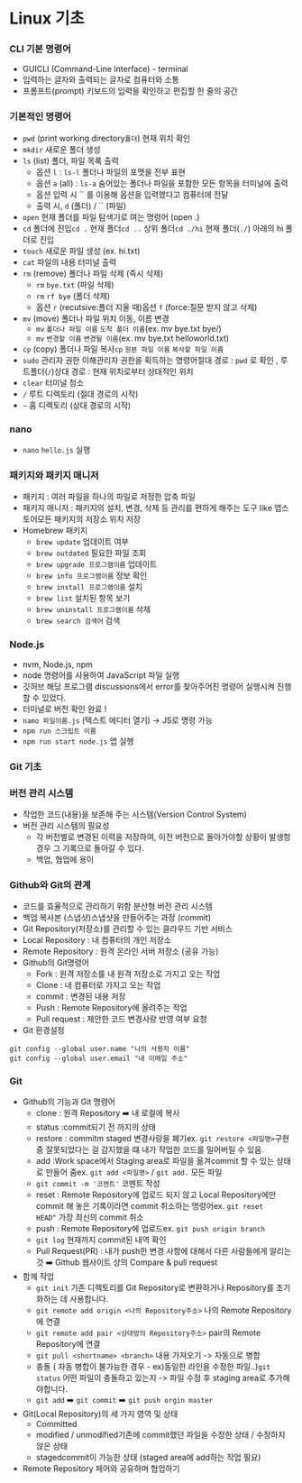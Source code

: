 # Linux 기초

### CLI 기본 명령어

- GUICLI (Command-Line Interface) - terminal
- 입력하는 글자와 출력되는 글자로 컴퓨터와 소통
- 프롬프트(prompt) 키보드의 입력을 확인하고 편집할 한 줄의 공간

### **기본적인 명령어**

- `pwd` (print working directory`폴더`) 현재 위치 확인
- `mkdir` 새로운 폴더 생성
- `ls` (list) 폴더, 파일 목록 출력
    - 옵션 `l` : `ls-l` 폴더나 파일의 포맷을 전부 표현
    - 옵션 `a` (all) : `ls-a` 숨어있는 폴더나 파일을 포함한 모든 항목을 터미널에 출력
    - 옵션 입력 시 `` 를 이용해 옵션을 입력했다고 컴퓨터에 전달
    - 출력 시, `d` (폴더) / `` (파일)
- `open` 현재 폴더를 파일 탐색기로 여는 명령어 (open .)
- `cd` 폴더에 진입`cd .` 현재 폴더`cd ..` 상위 폴더`cd ./hi` 현재 폴더(`./`) 아래의 hi 폴더로 진입
- `touch` 새로운 파일 생성 (ex. hi.txt)
- `cat` 파일의 내용 터미널 출력
- `rm` (remove) 폴더나 파일 삭제 (즉시 삭제)
    - `rm` `bye.txt` (파일 삭제)
    - `rm` `rf bye` (폴더 삭제)
    - 옵션 `r` (recutsive:폴더 지울 때)옵션 `f` (force:질문 받지 않고 삭제)
- `mv` (move) 폴더나 파일 위치 이동, 이름 변경
    - `mv` `폴더나 파일 이름` `도착 폴더 이름`(ex. mv bye.txt bye/)
    - `mv` `변경할 이름` `변경될 이름`(ex. mv bye.txt helloworld.txt)
- `cp` (copy) 폴더나 파일 복사`cp` `원본 파일 이름` `복사할 파일 이름`
- `sudo` 관리자 권한 이해관리자 권한을 획득하는 명령어절대 경로 : `pwd` 로 확인 , 루트폴더(`/`)상대 경로 : 현재 위치로부터 상대적인 위치
- `clear` 터미널 청소
- `/` 루트 디렉토리 (절대 경로의 시작)
- `~` 홈 디렉토리 (상대 경로의 시작)

### **nano**

- `nano` `hello.js` 실행

### 패키지와 패키지 매니저

- 패키지 : 여러 파일을 하나의 파일로 저정한 압축 파일
- 패키지 매니저 : 패키지의 설치, 변경, 삭제 등 관리를 편하게 해주는 도구 like 앱스토어모든 패키지의 저장소 위치 저장
- Homebrew 패키지
    - `brew update` 업데이트 여부
    - `brew outdated` 필요한 파일 조회
    - `brew upgrade 프로그램이름` 업데이트
    - `brew info 프로그램이름` 정보 확인
    - `brew install 프로그램이름` 설치
    - `brew list` 설치된 항목 보기
    - `brew uninstall 프로그램이름` 삭제
    - `brew search 검색어` 검색

### Node.js

- nvm, Node.js, npm
- node 명령어를 사용하여 JavaScript 파일 실행
- 깃허브 해당 프로그램 discussions에서 error를 찾아주어진 명령어 실행시켜 진행할 수 있었다.
- 터미널로 버전 확인 완료 !
- `namo 파일이름.js` (텍스트 에디터 열기) -> JS로 명령 가능
- `npm run 스크립트 이름`
- `npm run start node.js` 앱 실행

### Git 기초

### 버전 관리 시스템

- 작업한 코드(내용)을 보존해 주는 시스템(Version Control System)
- 버전 관리 시스템의 필요성
    - 각 버전별로 변경된 이력을 저장하여, 이전 버전으로 돌아가야할 상황이 발생항 경우 그 기록으로 돌아갈 수 있다.
    - 백업, 협업에 용이

### **Github와 Git의 관계**

- 코드를 효율적으로 관리하기 위함 분산형 버전 관리 시스템
- 백업 복사본 (스냅샷)스냅샷을 만들어주는 과정 (commit)
- Git Repository(저장소)를 관리할 수 있는 클라우드 기반 서비스
- Local Repository : 내 컴퓨터의 개인 저장소
- Remote Repository : 원격 온라인 서버 저장소 (공유 가능)
- Github의 Git명령어
    - Fork : 원격 저장소를 내 원격 저장소로 가지고 오는 작업
    - Clone : 내 컴퓨터로 가지고 오는 작업
    - commit : 변경된 내용 저장
    - Push : Remote Repository에 올려주는 작업
    - Pull request : 제안한 코드 변경사랑 반영 여부 요청
- Git 환경설정

```
git config --global user.name "나의 사용자 이름"
git config --global user.email "내 이메일 주소"
```

### Git

- Github의 기능과 Git 명령어
    - clone : 원격 Repository ➡️ 내 로컬에 복사
    - status :commit되기 전 까지의 상태
    - restore : commitm staged 변경사랑을 폐기ex. `git restore <파일명>`구현 중 잘못되었다는 걸 감지했을 떄 내가 작업한 코드를 밀어버릴 수 있음.
    - add :Work space에서 Staging area로 파일을 옮겨commit 할 수 있는 상태로 만들어 줌ex. `git add <파일명>` / `git add.` 모든 파일
    - `git commit -m '코멘트'` 코멘트 작성
    - reset : Remote Repository에 업로드 되지 않고 Local Repository에만 commit 해 놓은 기록이라면 commit 취소하는 명령어ex. `git reset HEAD^` 가장 최신의 commit 취소
    - push : Remote Repository에 업로드ex. `git push origin branch`
    - `git log` 현재까지 commit된 내역 확인
    - Pull Request(PR) : 내가 push한 변경 사항에 대해서 다른 사람들에게 알리는 것 ➡️ Github 웹사이트 상의 Compare & pull request
- 함께 작업
    - `git init` 기존 디렉토리를 Git Repository로 변환하거나 Repository를 초기화하는 데 사용합니다.
    - `git remote add origin <나의 Repository주소>` 나의 Remote Repository에 연결
    - `git remote add pair <상대방의 Repository주소>` pair의 Remote Repository에 연결
    - `git pull <shortname> <branch>` 내용 가져오기 -> 자동으로 병합
    - 충돌 ( 자동 병합이 불가능한 경우 - ex)동일한 라인을 수정한 파일..)`git status` 어떤 파일이 충돌하고 있는지 -> 파일 수정 후 staging area로 추가해야합니다.
    - `git add` ➡️ `git commit` ➡️ `git push orgin master`
- Git(Local Repository)의 세 가지 영역 및 상태
    - Committed
    - modified / unmodified기존에 commit했던 파일을 수정한 상태 / 수정하지 않은 상태
    - stagedcommit이 가능한 상태 (staged area에 add하는 작업 필요)
- Remote Repository 페어와 공유하며 협업하기